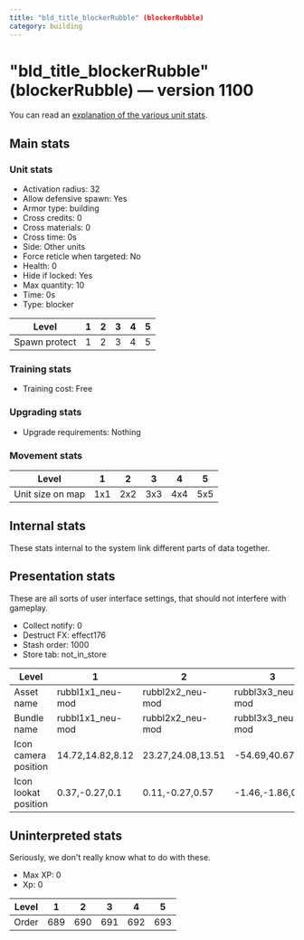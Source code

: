 ```yaml
---
title: "bld_title_blockerRubble" (blockerRubble)
category: building
---
```


# "bld_title_blockerRubble" (blockerRubble) — version 1100

You can read an [explanation  of the various unit stats](unitexplained.md).

## Main stats

### Unit stats

  * Activation radius: 32
  * Allow defensive spawn: Yes
  * Armor type: building
  * Cross credits: 0
  * Cross materials: 0
  * Cross time: 0s
  * Side: Other units
  * Force reticle when targeted: No
  * Health: 0
  * Hide if locked: Yes
  * Max quantity: 10
  * Time: 0s
  * Type: blocker

|Level        |1|2|3|4|5|
|-------------|-|-|-|-|-|
|Spawn protect|1|2|3|4|5|


### Training stats

  * Training cost: Free

### Upgrading stats

  * Upgrade requirements: Nothing

### Movement stats

|Level           |1  |2  |3  |4  |5  |
|----------------|---|---|---|---|---|
|Unit size on map|1x1|2x2|3x3|4x4|5x5|


## Internal stats

These stats internal to the system link different parts of data together.


## Presentation stats

These are all sorts of user interface settings, that should not interfere with gameplay.

  * Collect notify: 0
  * Destruct FX: effect176
  * Stash order: 1000
  * Store tab: not_in_store

|Level               |1               |2                |3               |4                |5               |
|--------------------|----------------|-----------------|----------------|-----------------|----------------|
|Asset name          |rubbl1x1_neu-mod|rubbl2x2_neu-mod |rubbl3x3_neu-mod|rubbl4x4_neu-mod |rubbl5x5_neu-mod|
|Bundle name         |rubbl1x1_neu-mod|rubbl2x2_neu-mod |rubbl3x3_neu-mod|rubbl4x4_neu-mod |rubbl5x5_neu-mod|
|Icon camera position|14.72,14.82,8.12|23.27,24.08,13.51|-54.69,40.67,1.3|-69.04,50.97,0.76|-81.39,60.84,0.9|
|Icon lookat position|0.37,-0.27,0.1  |0.11,-0.27,0.57  |-1.46,-1.86,0.7 |-1.99,-2.6,0     |-1.99,-2.6,0    |


## Uninterpreted stats

Seriously, we don't really know what to do with these.

  * Max XP: 0
  * Xp: 0

|Level|1  |2  |3  |4  |5  |
|-----|---|---|---|---|---|
|Order|689|690|691|692|693|


